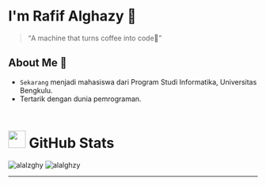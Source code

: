 # I'm Rafif Alghazy 👻
><q>A machine that turns coffee into code🍵</q> 

## About Me 👀
- `Sekarang` menjadi mahasiswa dari Program Studi Informatika, Universitas Bengkulu.
- Tertarik dengan dunia pemrograman.
<br><br>
<h1> <img src="https://www.iconsdb.com/icons/download/white/github-9-64.png" width="35" height="35"> GitHub Stats</h1>
<p><img align="" src="https://github-readme-stats.vercel.app/api?username=alalghzy&show_icons=true&locale=en" alt="alalzghy" /> <img align="" src="https://github-readme-stats.vercel.app/api/top-langs?username=alalghzy&show_icons=true&locale=en&layout=compact" alt="alalghzy" /></p>
<hr>

<!---
alalghzy/alalghzy is a ✨ special ✨ repository because its `README.md` (this file) appears on your GitHub profile.
You can click the Preview link to take a look at your changes.
--->

